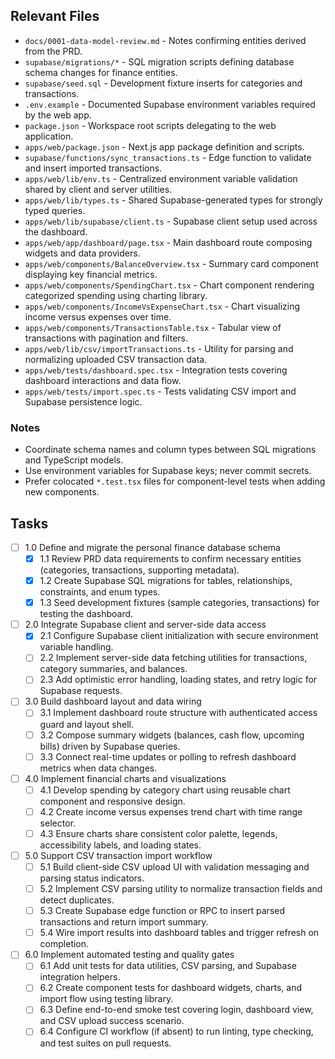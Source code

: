 ## Relevant Files

- `docs/0001-data-model-review.md` - Notes confirming entities derived from the PRD.
- `supabase/migrations/*` - SQL migration scripts defining database schema changes for finance entities.
- `supabase/seed.sql` - Development fixture inserts for categories and transactions.
- `.env.example` - Documented Supabase environment variables required by the web app.
- `package.json` - Workspace root scripts delegating to the web application.
- `apps/web/package.json` - Next.js app package definition and scripts.
- `supabase/functions/sync_transactions.ts` - Edge function to validate and insert imported transactions.
- `apps/web/lib/env.ts` - Centralized environment variable validation shared by client and server utilities.
- `apps/web/lib/types.ts` - Shared Supabase-generated types for strongly typed queries.
- `apps/web/lib/supabase/client.ts` - Supabase client setup used across the dashboard.
- `apps/web/app/dashboard/page.tsx` - Main dashboard route composing widgets and data providers.
- `apps/web/components/BalanceOverview.tsx` - Summary card component displaying key financial metrics.
- `apps/web/components/SpendingChart.tsx` - Chart component rendering categorized spending using charting library.
- `apps/web/components/IncomeVsExpenseChart.tsx` - Chart visualizing income versus expenses over time.
- `apps/web/components/TransactionsTable.tsx` - Tabular view of transactions with pagination and filters.
- `apps/web/lib/csv/importTransactions.ts` - Utility for parsing and normalizing uploaded CSV transaction data.
- `apps/web/tests/dashboard.spec.tsx` - Integration tests covering dashboard interactions and data flow.
- `apps/web/tests/import.spec.ts` - Tests validating CSV import and Supabase persistence logic.

### Notes

- Coordinate schema names and column types between SQL migrations and TypeScript models.
- Use environment variables for Supabase keys; never commit secrets.
- Prefer colocated `*.test.tsx` files for component-level tests when adding new components.

## Tasks

- [ ] 1.0 Define and migrate the personal finance database schema
  - [x] 1.1 Review PRD data requirements to confirm necessary entities (categories, transactions, supporting metadata).
  - [x] 1.2 Create Supabase SQL migrations for tables, relationships, constraints, and enum types.
  - [x] 1.3 Seed development fixtures (sample categories, transactions) for testing the dashboard.

- [ ] 2.0 Integrate Supabase client and server-side data access
  - [x] 2.1 Configure Supabase client initialization with secure environment variable handling.
  - [ ] 2.2 Implement server-side data fetching utilities for transactions, category summaries, and balances.
  - [ ] 2.3 Add optimistic error handling, loading states, and retry logic for Supabase requests.

- [ ] 3.0 Build dashboard layout and data wiring
  - [ ] 3.1 Implement dashboard route structure with authenticated access guard and layout shell.
  - [ ] 3.2 Compose summary widgets (balances, cash flow, upcoming bills) driven by Supabase queries.
  - [ ] 3.3 Connect real-time updates or polling to refresh dashboard metrics when data changes.

- [ ] 4.0 Implement financial charts and visualizations
  - [ ] 4.1 Develop spending by category chart using reusable chart component and responsive design.
  - [ ] 4.2 Create income versus expenses trend chart with time range selector.
  - [ ] 4.3 Ensure charts share consistent color palette, legends, accessibility labels, and loading states.

- [ ] 5.0 Support CSV transaction import workflow
  - [ ] 5.1 Build client-side CSV upload UI with validation messaging and parsing status indicators.
  - [ ] 5.2 Implement CSV parsing utility to normalize transaction fields and detect duplicates.
  - [ ] 5.3 Create Supabase edge function or RPC to insert parsed transactions and return import summary.
  - [ ] 5.4 Wire import results into dashboard tables and trigger refresh on completion.

- [ ] 6.0 Implement automated testing and quality gates
  - [ ] 6.1 Add unit tests for data utilities, CSV parsing, and Supabase integration helpers.
  - [ ] 6.2 Create component tests for dashboard widgets, charts, and import flow using testing library.
  - [ ] 6.3 Define end-to-end smoke test covering login, dashboard view, and CSV upload success scenario.
  - [ ] 6.4 Configure CI workflow (if absent) to run linting, type checking, and test suites on pull requests.
